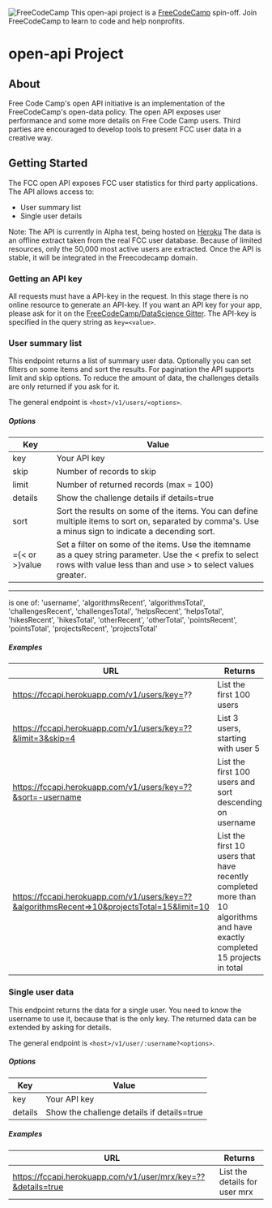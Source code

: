 ![FreeCodeCamp](https://camo.githubusercontent.com/60c67cf9ac2db30d478d21755289c423e1f985c6/68747470733a2f2f73332e616d617a6f6e6177732e636f6d2f66726565636f646563616d702f776964652d736f6369616c2d62616e6e65722e706e67)
This open-api project is a [FreeCodeCamp](http://www.freecodecamp.com) spin-off. Join FreeCodeCamp to learn to code and help nonprofits.

# open-api Project

## About

Free Code Camp's open API initiative is an implementation of the FreeCodeCamp's open-data policy. The open API exposes user performance and some more details on Free Code Camp users. Third parties are encouraged to develop tools to present FCC user data in a creative way. 


## Getting Started

The FCC open API exposes FCC user statistics for third party applications. The API allows access to:
* User summary list
* Single user details

Note: The API is currently in Alpha test, being hosted on [Heroku](https://fccapi.herokuapp.com)
The data is an offline extract taken from the real FCC user database. Because of limited resources, only the 50,000 most active users are extracted. Once the API is stable, it will be integrated in the Freecodecamp domain.

### Getting an API key
All requests must have a API-key in the request. In this stage there is no online resource to generate an API-key. If you want an API key for your app, please ask for it on the [FreeCodeCamp/DataScience Gitter](https://gitter.im/FreeCodeCamp/DataScience). The API-key is specified in the query string as `key=<value>`.

### User summary list
This endpoint returns a list of summary user data. Optionally you can set filters on some items and sort the results. For pagination the API supports limit and skip options. To reduce the amount of data, the challenges details are only returned if you ask for it.

The general endpoint is `<host>/v1/users/<options>`.
##### Options 
| **Key**                              | **Value**         | 
| -------|-------------|
| key | Your API key |
| skip  |Number of records to skip |
| limit | Number of returned records (max = 100)|
| details | Show the challenge details if details=true |
| sort |Sort the results on some of the items. You can define multiple items to sort on, separated by comma's. Use a minus sign to indicate a decending sort.  |
| <itemname>={< or >}value  | Set a filter on some of the items. Use the itemname as a quey string parameter. Use the < prefix to select rows with value less than and use > to select values greater. |
---
**<itemname>** is one of: 'username', 'algorithmsRecent', 'algorithmsTotal', 'challengesRecent', 'challengesTotal', 'helpsRecent', 'helpsTotal', 'hikesRecent', 'hikesTotal', 'otherRecent', 'otherTotal', 'pointsRecent', 'pointsTotal', 'projectsRecent', 'projectsTotal'

##### Examples
| URL | Returns |
|---|---|
| https://fccapi.herokuapp.com/v1/users/key=?? | List the first 100 users |
| https://fccapi.herokuapp.com/v1/users/key=??&limit=3&skip=4 | List 3 users, starting with user 5 |
| https://fccapi.herokuapp.com/v1/users/key=??&sort=-username | List the first 100 users and sort descending on username |
| https://fccapi.herokuapp.com/v1/users/key=??&algorithmsRecent=>10&projectsTotal=15&limit=10 | List the first 10 users that have recently completed more than 10 algorithms and have exactly completed 15 projects in total |

### Single user data
This endpoint returns the data for a single user. You need to know the username to use it, because that is the only key. The returned data can be extended by asking for details. 

The general endpoint is `<host>/v1/user/:username?<options>`.
##### Options 
| **Key**                              | **Value**         | 
| -------|-------------|
| key | Your API key |
| details | Show the challenge details if details=true |

##### Examples
| URL | Returns |
|---|---|
| https://fccapi.herokuapp.com/v1/user/mrx/key=??&details=true | List the details for user mrx |


